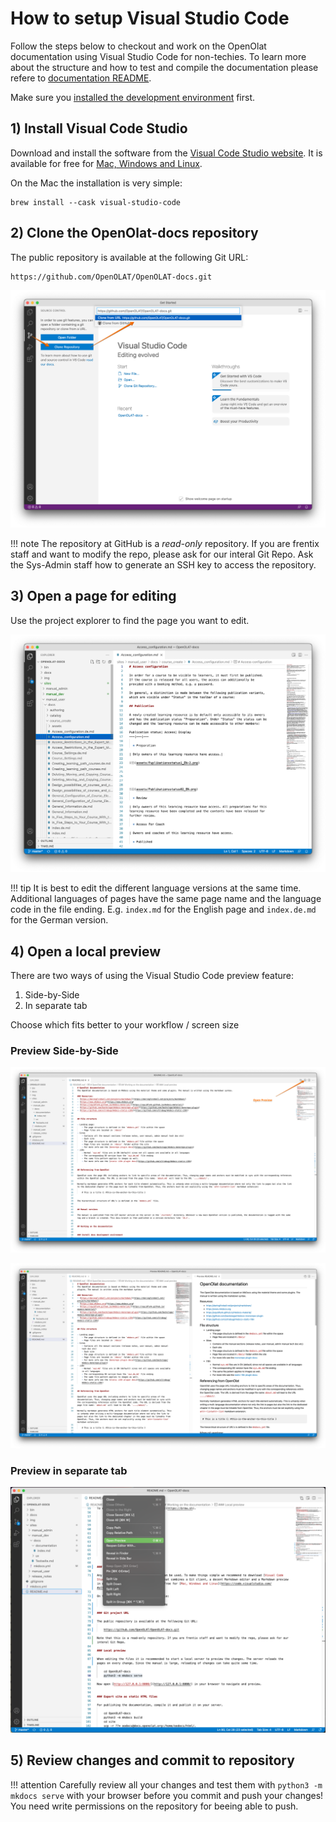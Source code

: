 # How to setup Visual Studio Code

Follow the steps below to checkout and work on the OpenOlat documentation using Visual Studio Code for non-techies. To learn more about the structure and how to test and compile the documentation please refere to [documentation README](index.md).

Make sure you [installed the development environment](index.md#install-dev-envir) first. 

## 1) Install Visual Code Studio 

Download and install the software from the [Visual Code Studio website](https://code.visualstudio.com). It is available for free for [Mac, Windows and Linux](https://code.visualstudio.com/#alt-downloads).

On the Mac the installation is very simple:

	brew install --cask visual-studio-code

## 2) Clone the OpenOlat-docs repository

The public repository is available at the following Git URL: 

	https://github.com/OpenOLAT/OpenOLAT-docs.git

![](assets/vcs-clone.png)

!!! note
	The repository at GitHub is a _read-only_ repository. If you are frentix staff and want to modify the repo, please ask for our interal Git Repo. Ask the Sys-Admin staff how to generate an SSH key to access the repository. 

## 3) Open a page for editing

Use the project explorer to find the page you want to edit. 

![](assets/vcs-edit.png)

!!! tip
	It is best to edit the different language versions at the same time. Additional languages of pages have the same page name and the language code in the file ending. E.g. `index.md` for the English page and `index.de.md` for the German version. 

## 4) Open a local preview

There are two ways of using the Visual Studio Code preview feature: 
1) Side-by-Side
2) In separate tab

Choose which fits better to your workflow / screen size

### Preview Side-by-Side

![](assets/vcs-preview1.png)

![](assets/vcs-preview2.png)

### Preview in separate tab

![](assets/vcs-preview3.png)

## 5) Review changes and commit to repository



!!! attention
	Carefully review all your changes and test them with `python3 -m mkdocs serve` with your browser before you commit and push your changes! You need write permissions on the repository for beeing able to push. 
